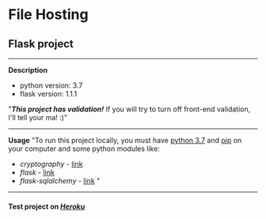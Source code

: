 # File Hosting
## Flask project

***
**Description**
* python version: 3.7
* flask version: 1.1.1

"***This project has validation!***
If you will try to turn off front-end validation, I'll tell your ma! :)"

***
**Usage**
"To run this project locally, you must have [python 3.7](https://www.python.org/) and [pip](https://pypi.org/project/pip/) on your computer
and some python modules like: 
* *cryptography* - [link](https://pypi.org/project/cryptography/)
* *flask* - [link](https://github.com/pallets/flask)
* *flask-sqlalchemy* - [link](https://pypi.org/project/Flask-SQLAlchemy/) 
"

***
#### Test project on [*Heroku*](https://file-hosting-flask.herokuapp.com/)
